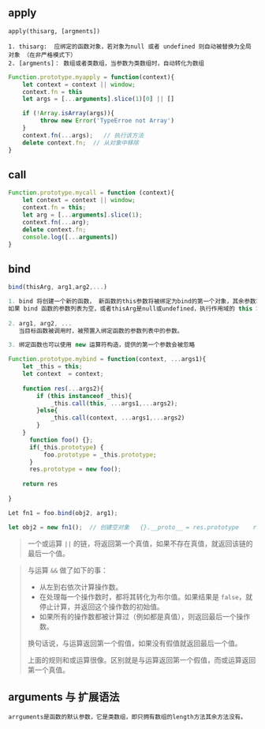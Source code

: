 ## apply

```
apply(thisarg, [argments])

1. thisarg:  应绑定的函数对象，若对象为null 或者 undefined 则自动被替换为全局对象 （在非严格模式下）
2. [argments]： 数组或者类数组，当参数为类数组时，自动转化为数组
```



```javascript
Function.prototype.myapply = function(context){
    let context = context || window;
    context.fn = this
    let args = [...arguments].slice(1)[0] || []

    if (!Array.isArray(args)){
         throw new Error('TypeErroe not Array')
    }
    context.fn(...args);   // 执行该方法
    delete context.fn;  // 从对象中移除
}


```

## call

```javascript
Function.prototype.mycall = function (context){
    let context = context || window;
    context.fn = this;
    let arg = [...arguments].slice(1);
    context.fn(...arg);
    delete context.fn;
    console.log([...arguments])
}

```



## bind

```javascript
bind(thisArg, arg1,arg2,...)

1. bind 将创建一个新的函数， 新函数的this参数将被绑定为bind的第一个对象，其余参数将作为新函数的其他参数
如果 bind 函数的参数列表为空，或者thisArg是null或undefined，执行作用域的 this 将被视为新函数的 thisArg
     
2. arg1, arg2, ...
   当目标函数被调用时，被预置入绑定函数的参数列表中的参数。

3. 绑定函数也可以使用 new 运算符构造，提供的第一个参数会被忽略
```

```javascript
Function.prototype.mybind = function(context, ...args1){
    let _this = this;
    let context  = context;
    
    function res(...args2){
        if (this instanceof _this){
            _this.call(this, ...args1,...args2);
        }else{
            _this.call(context, ...args1,...args2) 
        }
    }
      function foo() {};
      if(_this.prototype) {
          foo.prototype = _this.prototype;
      }
      res.prototype = new foo();  
    
    return res
    
}

Let fn1 = foo.bind(obj2, arg1);

let obj2 = new fn1();  // 创建空对象   {}.__proto__ = res.prototype    res的this绑定为该空对象   执行
```



>  一个或运算 `||` 的链，将返回第一个真值，如果不存在真值，就返回该链的最后一个值。

> 与运算 `&&` 做了如下的事：
>
> - 从左到右依次计算操作数。
> - 在处理每一个操作数时，都将其转化为布尔值。如果结果是 `false`，就停止计算，并返回这个操作数的初始值。
> - 如果所有的操作数都被计算过（例如都是真值），则返回最后一个操作数。
>
> 换句话说，与运算返回第一个假值，如果没有假值就返回最后一个值。
>
> 上面的规则和或运算很像。区别就是与运算返回第一个假值，而或运算返回第一个真值。

## arguments 与 扩展语法

```
arrguments是函数的默认参数，它是类数组，即只拥有数组的length方法其余方法没有。
```

